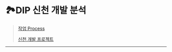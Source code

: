 # 🏞DIP 신천 개발 분석
> [작업 Process](https://lumpy-frost-7cb.notion.site/dddb0dc82d23494f987ddcddd12a7085?v=f35c35e02453446da4b7b464074ffca3)
> 
> [신천 개발 프로젝트](http://www.daegu.go.kr/daeguPolicy/10/images/content/new/fig_lp01_06.jpg)
---------------

